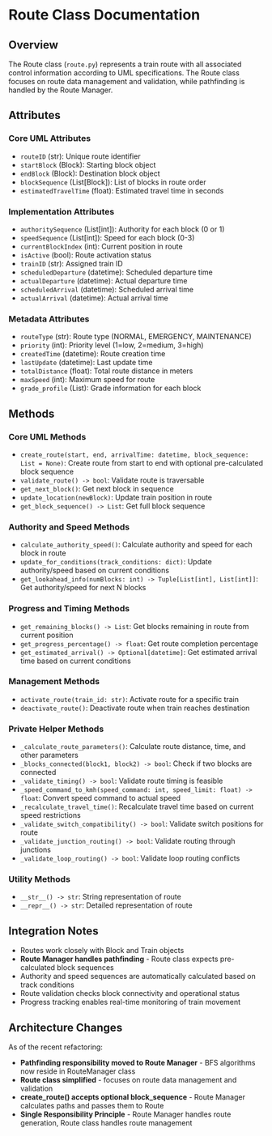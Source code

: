 # Route Class Documentation

## Overview
The Route class (`route.py`) represents a train route with all associated control information according to UML specifications. The Route class focuses on route data management and validation, while pathfinding is handled by the Route Manager.

## Attributes

### Core UML Attributes
- `routeID` (str): Unique route identifier
- `startBlock` (Block): Starting block object
- `endBlock` (Block): Destination block object
- `blockSequence` (List[Block]): List of blocks in route order
- `estimatedTravelTime` (float): Estimated travel time in seconds

### Implementation Attributes
- `authoritySequence` (List[int]): Authority for each block (0 or 1)
- `speedSequence` (List[int]): Speed for each block (0-3)
- `currentBlockIndex` (int): Current position in route
- `isActive` (bool): Route activation status
- `trainID` (str): Assigned train ID
- `scheduledDeparture` (datetime): Scheduled departure time
- `actualDeparture` (datetime): Actual departure time
- `scheduledArrival` (datetime): Scheduled arrival time
- `actualArrival` (datetime): Actual arrival time

### Metadata Attributes
- `routeType` (str): Route type (NORMAL, EMERGENCY, MAINTENANCE)
- `priority` (int): Priority level (1=low, 2=medium, 3=high)
- `createdTime` (datetime): Route creation time
- `lastUpdate` (datetime): Last update time
- `totalDistance` (float): Total route distance in meters
- `maxSpeed` (int): Maximum speed for route
- `grade_profile` (List): Grade information for each block

## Methods

### Core UML Methods
- `create_route(start, end, arrivalTime: datetime, block_sequence: List = None)`: Create route from start to end with optional pre-calculated block sequence
- `validate_route() -> bool`: Validate route is traversable
- `get_next_block()`: Get next block in sequence
- `update_location(newBlock)`: Update train position in route
- `get_block_sequence() -> List`: Get full block sequence

### Authority and Speed Methods
- `calculate_authority_speed()`: Calculate authority and speed for each block in route
- `update_for_conditions(track_conditions: dict)`: Update authority/speed based on current conditions
- `get_lookahead_info(numBlocks: int) -> Tuple[List[int], List[int]]`: Get authority/speed for next N blocks

### Progress and Timing Methods
- `get_remaining_blocks() -> List`: Get blocks remaining in route from current position
- `get_progress_percentage() -> float`: Get route completion percentage
- `get_estimated_arrival() -> Optional[datetime]`: Get estimated arrival time based on current conditions

### Management Methods
- `activate_route(train_id: str)`: Activate route for a specific train
- `deactivate_route()`: Deactivate route when train reaches destination

### Private Helper Methods
- `_calculate_route_parameters()`: Calculate route distance, time, and other parameters
- `_blocks_connected(block1, block2) -> bool`: Check if two blocks are connected
- `_validate_timing() -> bool`: Validate route timing is feasible
- `_speed_command_to_kmh(speed_command: int, speed_limit: float) -> float`: Convert speed command to actual speed
- `_recalculate_travel_time()`: Recalculate travel time based on current speed restrictions
- `_validate_switch_compatibility() -> bool`: Validate switch positions for route
- `_validate_junction_routing() -> bool`: Validate routing through junctions
- `_validate_loop_routing() -> bool`: Validate loop routing conflicts

### Utility Methods
- `__str__() -> str`: String representation of route
- `__repr__() -> str`: Detailed representation of route

## Integration Notes
- Routes work closely with Block and Train objects
- **Route Manager handles pathfinding** - Route class expects pre-calculated block sequences
- Authority and speed sequences are automatically calculated based on track conditions
- Route validation checks block connectivity and operational status
- Progress tracking enables real-time monitoring of train movement

## Architecture Changes
As of the recent refactoring:
- **Pathfinding responsibility moved to Route Manager** - BFS algorithms now reside in RouteManager class
- **Route class simplified** - focuses on route data management and validation
- **create_route() accepts optional block_sequence** - Route Manager calculates paths and passes them to Route
- **Single Responsibility Principle** - Route Manager handles route generation, Route class handles route management